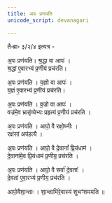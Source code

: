 ```yaml
---
title: अपः प्रणयति
unicode_script: devanagari

---
```


तै॰ब्रा॰ ३/२/४ इत्यत्र -

अ॒पः प्रण॑यति। श्र॒द्धा वा आपः॑ ।  
श्र॒द्धां ए॒वारभ्य॑ प्र॒णीय॑ प्रच॑रति।  

अ॒पः प्रण॑यति । य॒ज्ञो वा आपः॑ ।  
य॒ज्ञं ए॒वारभ्य॑ प्र॒णीय॑ प्रच॑रति।

अ॒पः प्रण॑यति । व॒ज्रो वा आपः॑ ।  
वज्र॑मे॒व भ्रातृ॑व्येभ्यः प्रहृत्य॑ प्र॒णीय॑ प्रच॑रति ।

अ॒पः प्रण॑यति । आपो॒ वै रक्षो॒घ्नीः ।  
रक्ष॑सां अप॑हत्यै ।

अ॒पः प्रण॑यति । आपो॒ वै दे॒वानां᳚ प्रि॒यंधाम॑ ।  
दे॒वाना॑मे॒व प्रि॒यंधाम॑ प्र॒णीय॒ प्रच॑रति ।

अ॒पः प्रण॑यति । आपो॒ वै सर्वा॑ दे॒वताः᳚ ।  
दे॒वता॑ ए॒वा॒रभ्य॑ प्र॒णीय॒ प्रच॑रति ।

आपो॒वैशा॒न्ताः । शा॒न्ताभि॑रे॒वास्य॑ शुचꣳ॑शमयति ॥